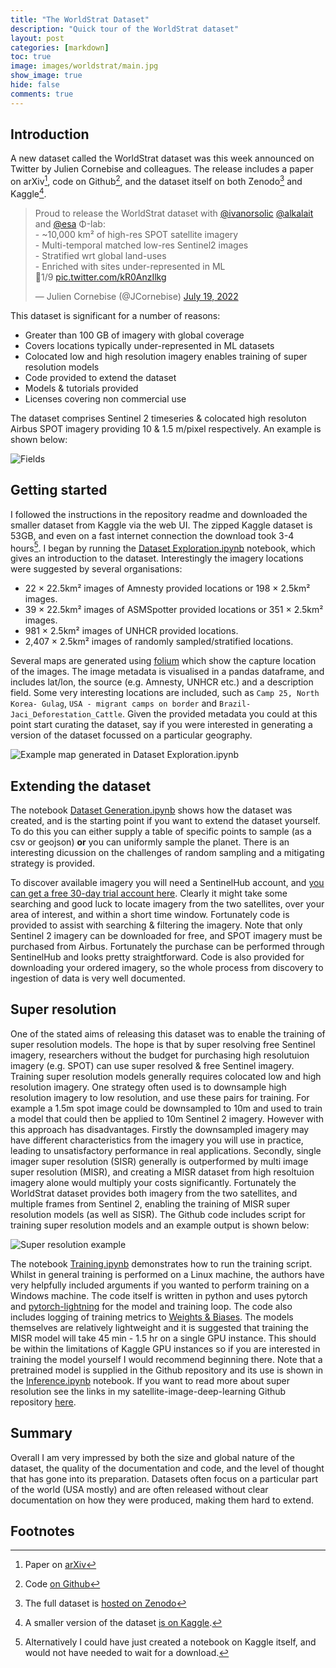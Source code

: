 ```yaml
---
title: "The WorldStrat Dataset"
description: "Quick tour of the WorldStrat dataset"
layout: post
categories: [markdown]
toc: true
image: images/worldstrat/main.jpg
show_image: true
hide: false
comments: true
---
```

## Introduction

A new dataset called the WorldStrat dataset was this week announced on Twitter by Julien Cornebise and colleagues. The release includes a paper on arXiv[^1], code on Github[^2], and the dataset itself on both Zenodo[^3] and Kaggle[^4]. 

<blockquote class="twitter-tweet tw-align-center"><p lang="en" dir="ltr">Proud to release the WorldStrat dataset with <a href="https://twitter.com/ivanorsolic?ref_src=twsrc%5Etfw">@ivanorsolic</a> <a href="https://twitter.com/alkalait?ref_src=twsrc%5Etfw">@alkalait</a> and <a href="https://twitter.com/esa?ref_src=twsrc%5Etfw">@esa</a> Φ-lab:<br>- ~10,000 km² of high-res SPOT satellite imagery<br>- Multi-temporal matched low-res Sentinel2 images<br>- Stratified wrt global land-uses<br>- Enriched with sites under-represented in ML<br>🧵1/9 <a href="https://t.co/kR0AnzIlkg">pic.twitter.com/kR0AnzIlkg</a></p>&mdash; Julien Cornebise (@JCornebise) <a href="https://twitter.com/JCornebise/status/1549356696664956928?ref_src=twsrc%5Etfw">July 19, 2022</a></blockquote> <script async src="https://platform.twitter.com/widgets.js" charset="utf-8"></script>

This dataset is significant for a number of reasons:

- Greater than 100 GB of imagery with global coverage
- Covers locations typically under-represented in ML datasets
- Colocated low and high resolution imagery enables training of super resolution models
- Code provided to extend the dataset
- Models & tutorials provided
- Licenses covering non commercial use

The dataset comprises Sentinel 2 timeseries & colocated high resoluton Airbus SPOT imagery providing 10 & 1.5 m/pixel respectively. An example is shown below:

![](https://raw.githubusercontent.com/robmarkcole/blog/master/images/worldstrat/fields.jpg "Fields" )

## Getting started
I followed the instructions in the repository readme and downloaded the smaller dataset from Kaggle via the web UI. The zipped Kaggle dataset is 53GB, and even on a fast internet connection the download took 3-4 hours[^5]. I began by running the [Dataset Exploration.ipynb](https://github.com/worldstrat/worldstrat/blob/main/Dataset%20Exploration.ipynb) notebook, which gives an introduction to the dataset. Interestingly the imagery locations were suggested by several organisations:

- 22 × 22.5km² images of Amnesty provided locations or 198 × 2.5km² images.
- 39 × 22.5km² images of ASMSpotter provided locations or 351 × 2.5km² images.
- 981 × 2.5km² images of UNHCR provided locations.
- 2,407 × 2.5km² images of randomly sampled/stratified locations.

Several maps are generated using [folium](http://python-visualization.github.io/folium/) which show the capture location of the images. The image metadata is visualised in a pandas dataframe, and includes lat/lon, the source (e.g. Amnesty, UNHCR etc.) and a description field. Some very interesting locations are included, such as `Camp 25, North Korea- Gulag`, `USA - migrant camps on border` and `Brazil-Jaci_Deforestation_Cattle`. Given the provided metadata you could at this point start curating the dataset, say if you were interested in generating a version of the dataset focussed on a particular geography.

![](https://raw.githubusercontent.com/robmarkcole/blog/master/images/worldstrat/map.jpg "Example map generated in Dataset Exploration.ipynb" )

## Extending the dataset
The notebook [Dataset Generation.ipynb](https://github.com/worldstrat/worldstrat/blob/main/Dataset%20Generation.ipynb) shows how the dataset was created, and is the starting point if you want to extend the dataset yourself. To do this you can either supply a table of specific points to sample (as a csv or geojson) **or** you can uniformly sample the planet. There is an interesting dicussion on the challenges of random sampling and a mitigating strategy is provided. 

To discover available imagery you will need a SentinelHub account, and [you can get a free 30-day trial account here](https://www.sentinel-hub.com/trial). Clearly it might take some searching and good luck to locate imagery from the two satellites, over your area of interest, and within a short time window. Fortunately code is provided to assist with searching & filtering the imagery. Note that only Sentinel 2 imagery can be downloaded for free, and SPOT imagery must be purchased from Airbus. Fortunately the purchase can be performed through SentinelHub and looks pretty straightforward. Code is also provided for downloading your ordered imagery, so the whole process from discovery to ingestion of data is very well documented.

## Super resolution
One of the stated aims of releasing this dataset was to enable the training of super resolution models. The hope is that by super resolving free Sentinel imagery, researchers without the budget for purchasing high resolutuion imagery (e.g. SPOT) can use super resolved & free Sentinel imagery. Training super resolution models generally requires colocated low and high resolution imagery. One strategy often used is to downsample high resolution imagery to low resolution, and use these pairs for training. For example a 1.5m spot image could be downsampled to 10m and used to train a model that could then be applied to 10m Sentinel 2 imagery. However with this approach has disadvantages. Firstly the downsampled imagery may have different characteristics from the imagery you will use in practice, leading to unsatisfactory performance in real applications. Secondly, single imager super resolution (SISR) generally is outperformed by multi image super resolution (MISR), and creating a MISR dataset from high resoltuion imagery alone would multiply your costs significantly. Fortunately the WorldStrat dataset provides both imagery from the two satellites, and multiple frames from Sentinel 2, enabling the training of MISR super resolution models (as well as SISR). The Github code includes script for training super resolution models and an example output is shown below:

![](https://raw.githubusercontent.com/robmarkcole/blog/master/images/worldstrat/SR.jpg "Super resolution example" )

The notebook [Training.ipynb](https://github.com/worldstrat/worldstrat/blob/main/Training.ipynb) demonstrates how to run the training script. Whilst in general training is performed on a Linux machine, the authors have very helpfully included arguments if you wanted to perform training on a Windows machine. The code itself is written in python and uses pytorch and [pytorch-lightning](https://www.pytorchlightning.ai/) for the model and training loop. The code also includes logging of training metrics to [Weights & Biases](https://wandb.ai/site). The models themselves are relatively lightweight and it is suggested that training the MISR model will take 45 min - 1.5 hr on a single GPU instance. This should be within the limitations of Kaggle GPU instances so if you are interested in training the model yourself I would recommend beginning there. Note that a pretrained model is supplied in the Github repository and its use is shown in the [Inference.ipynb](https://github.com/worldstrat/worldstrat/blob/main/Inference.ipynb) notebook. If you want to read more about super resolution see the links in my satellite-image-deep-learning Github repository [here](https://github.com/robmarkcole/satellite-image-deep-learning#super-resolution). 

## Summary
Overall I am very impressed by both the size and global nature of the dataset, the quality of the documentation and code, and the level of thought that has gone into its preparation. Datasets often focus on a particular part of the world (USA mostly) and are often released without clear documentation on how they were produced, making them hard to extend.

## Footnotes
[^1]: Paper on [arXiv](https://arxiv.org/abs/2207.06418)
[^2]: Code [on Github](https://github.com/worldstrat/worldstrat)
[^3]: The full dataset is [hosted on Zenodo](https://zenodo.org/record/6810792#.YtjNb-zMK3I)
[^4]: A smaller version of the dataset [is on Kaggle](https://www.kaggle.com/datasets/jucor1/worldstrat). 
[^5]: Alternatively I could have just created a notebook on Kaggle itself, and would not have needed to wait for a download.

